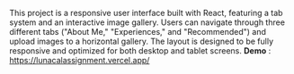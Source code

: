 This project is a responsive user interface built with React, featuring a tab system and an interactive image gallery. Users can navigate through three different tabs ("About Me," "Experiences," and "Recommended") and upload images to a horizontal gallery. The layout is designed to be fully responsive and optimized for both desktop and tablet screens.
**Demo** : https://lunacalassignment.vercel.app/
